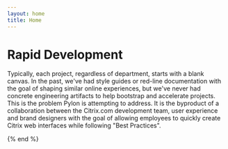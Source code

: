 ```yaml
---
layout: home
title: Home
---
```



# Rapid Development

Typically, each project, regardless of department, starts with a blank canvas. In the past, we've had style guides or red-line documentation with the goal of shaping similar online experiences, but we've never had concrete engineering artifacts to help bootstrap and accelerate projects. This is the problem Pylon is attempting to address. It is the byproduct of a collaboration between the Citrix.com development team, user experience and brand designers with the goal of allowing employees to quickly create Citrix web interfaces while following "Best Practices".</p>
{% end %}